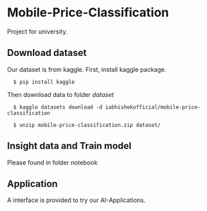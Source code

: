 # Mobile-Price-Classification
Project for university.


## Download dataset

Our dataset is from kaggle. First, install kaggle package.
```
  $ pip install kaggle
```
Then download data to folder *dataset*
```
  $ kaggle datasets download -d iabhishekofficial/mobile-price-classification
  
  $ unzip mobile-price-classification.zip dataset/
```

## Insight data and Train model

Please found in folder notebook

## Application

A interface is provided to try our AI-Applications.
